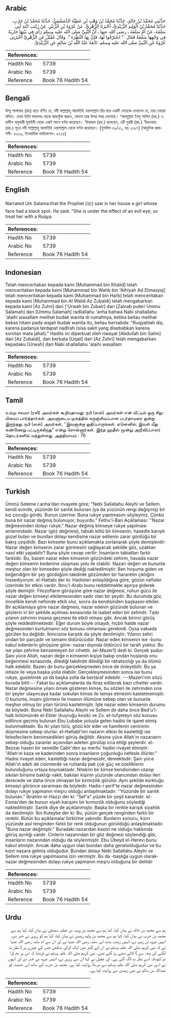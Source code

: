## Arabic


<div dir="rtl" lang="ar" style={{fontSize:'larger',backgroundColor:'#f8f9fa',padding:20}}>
حَدَّثَنِي مُحَمَّدُ بْنُ خَالِدٍ، حَدَّثَنَا مُحَمَّدُ بْنُ وَهْبِ بْنِ عَطِيَّةَ الدِّمَشْقِيُّ، حَدَّثَنَا مُحَمَّدُ بْنُ حَرْبٍ، حَدَّثَنَا مُحَمَّدُ بْنُ الْوَلِيدِ الزُّبَيْدِيُّ، أَخْبَرَنَا الزُّهْرِيُّ، عَنْ عُرْوَةَ بْنِ الزُّبَيْرِ، عَنْ زَيْنَبَ ابْنَةِ أَبِي سَلَمَةَ، عَنْ أُمِّ سَلَمَةَ ـ رضى الله عنها ـ أَنَّ النَّبِيَّ صلى الله عليه وسلم رَأَى فِي بَيْتِهَا جَارِيَةً فِي وَجْهِهَا سَفْعَةٌ فَقَالَ ‏ "‏ اسْتَرْقُوا لَهَا، فَإِنَّ بِهَا النَّظْرَةَ ‏"‏‏.‏ وَقَالَ عُقَيْلٌ عَنِ الزُّهْرِيِّ أَخْبَرَنِي عُرْوَةُ عَنِ النَّبِيِّ صلى الله عليه وسلم‏.‏ تَابَعَهُ عَبْدُ اللَّهِ بْنُ سَالِمٍ عَنِ الزُّبَيْدِيِّ‏.‏
</div>
<div style={{backgroundColor:'#f8f9fa',padding:20, marginBottom: 10}}><table> <thead> <tr> <th>References:</th> <th></th> </tr> </thead> <tbody><tr><td>Hadith No</td><td>5739</td></tr><tr><td>Arabic No</td><td>5739</td></tr><tr><td>Reference</td><td>Book 76 Hadith 54</td></tr></tbody></table></div>

## Bengali


<div dir="ltr" lang="bn" style={{fontSize:'larger',backgroundColor:'#f8f9fa',padding:20}}>
উম্মু সালামাহ (রাঃ) হতে বর্ণিত যে, নবী সাল্লাল্লাহু আলাইহি ওয়াসাল্লাম তাঁর ঘরে একটি মেয়েকে দেখলেন যে, তার চেহারা মলিন। তখন তিনি বললেনঃ তাকে ঝাড়ফুঁক করাও, কেননা তার উপর নযর লেগেছে। ‘আবদুল্লাহ ইবনু সালিম (রহ.) এ হাদীস অনুযায়ী যুবাইদী থেকে একই ভাবে বর্ণনা করেছেন। ‘উকায়ল (রহ.) বলেছেন, এটি যুহরী (রহ.) ‘উরওয়াহ (রহ.) সূত্রে নবী সাল্লাল্লাহু আলাইহি ওয়াসাল্লাম থেকে বর্ণনা করেছেন। [মুসলিম ৩৯/২১, হাঃ ২১৯৭] (আধুনিক প্রকাশনী- ৫৩১৯, ইসলামিক ফাউন্ডেশন- ৫২১৫)
</div>
<div style={{backgroundColor:'#f8f9fa',padding:20, marginBottom: 10}}><table> <thead> <tr> <th>References:</th> <th></th> </tr> </thead> <tbody><tr><td>Hadith No</td><td>5739</td></tr><tr><td>Arabic No</td><td>5739</td></tr><tr><td>Reference</td><td>Book 76 Hadith 54</td></tr></tbody></table></div>

## English


<div dir="ltr" lang="en" style={{fontSize:'larger',backgroundColor:'#f8f9fa',padding:20}}>
Narrated Um Salama:that the Prophet (ﷺ) saw in her house a girl whose face had a black spot. He said. "She is under the effect of an evil eye; so treat her with a Ruqya
</div>
<div style={{backgroundColor:'#f8f9fa',padding:20, marginBottom: 10}}><table> <thead> <tr> <th>References:</th> <th></th> </tr> </thead> <tbody><tr><td>Hadith No</td><td>5739</td></tr><tr><td>Arabic No</td><td>5739</td></tr><tr><td>Reference</td><td>Book 76 Hadith 54</td></tr></tbody></table></div>

## Indonesian


<div dir="ltr" lang="id" style={{fontSize:'larger',backgroundColor:'#f8f9fa',padding:20}}>
Telah menceritakan kepada kami [Muhammad bin Khalid] telah menceritakan kepada kami [Muhammad bin Wahb bin 'Athiyah Ad Dimasyqi] telah menceritakan kepada kami [Muhammad bin Harb] telah menceritakan kepada kami [Muhammad bin Al Walid Az Zubaidi] telah mengabarkan kepada kami [Az Zuhri] dari ['Urwah bin Zubair] dari [Zainab puteri Ummu Salamah] dari [Ummu Salamah] radliallahu 'anha bahwa Nabi shallallahu 'alaihi wasallam melihat budak wanita di rumahnya, ketika beliau melihat bekas hitam pada wajah budak wanita itu, beliau bersabda: "Ruqyahlah dia, karena padanya terdapat nadlrah (sisa sakit yang disebabkan karena sorotan mata jahat)." Hadits ini diperkuat oleh riwayat [Abdullah bin Salim] dari [Az Zubaidi], dan berkata [Uqail] dari [Az Zuhri] telah mengabarkan kepadaku [Urwah] dari Nabi shallallahu 'alaihi wasallam
</div>
<div style={{backgroundColor:'#f8f9fa',padding:20, marginBottom: 10}}><table> <thead> <tr> <th>References:</th> <th></th> </tr> </thead> <tbody><tr><td>Hadith No</td><td>5739</td></tr><tr><td>Arabic No</td><td>5739</td></tr><tr><td>Reference</td><td>Book 76 Hadith 54</td></tr></tbody></table></div>

## Tamil


<div dir="ltr" lang="ta" style={{fontSize:'larger',backgroundColor:'#f8f9fa',padding:20}}>
உம்மு சலமா (ரலி) அவர்கள் கூறியதாவது: நபி (ஸல்) அவர்கள் என் வீட்டில் ஒரு சிறுமியைப் பார்த்தார்கள். அவளுடைய முகத்தில் கருஞ்சிவப்பான படர்தாமரை ஒன்று இருந்தது. நபி (ஸல்) அவர்கள், ‘‘இவளுக்கு ஓதிப்பாருங்கள். ஏனெனில், இவள் மீது கண்ணேறு பட்டிருக்கிறது” என்று சொன்னார்கள். இந்த ஹதீஸ் மூன்று அறிவிப்பாளர் தொடர்களில் வந்துள்ளது. அத்தியாயம் : 76
</div>
<div style={{backgroundColor:'#f8f9fa',padding:20, marginBottom: 10}}><table> <thead> <tr> <th>References:</th> <th></th> </tr> </thead> <tbody><tr><td>Hadith No</td><td>5739</td></tr><tr><td>Arabic No</td><td>5739</td></tr><tr><td>Reference</td><td>Book 76 Hadith 54</td></tr></tbody></table></div>

## Turkish


<div dir="ltr" lang="tr" style={{fontSize:'larger',backgroundColor:'#f8f9fa',padding:20}}>
Ümmü Seleme r.anha'dan rivayete göre; "Nebi Sallallahu Aleyhi ve Sellem, kendi evinde, yüzünde bir sarılık bulunan (ya da yüzünün rengi değişmiş) bir kız çocuğu gördü. Bunun üzerine: Buna rukye yapılmasını söyleyiniz. Çünkü buna bir nazar değmiş bulunuyor, buyurdu." Fethu'l-Bari Açıklaması: ''Nazar değmesinden dolayı rukye." Nazar değmiş kimseye rukye yapılması anlamındadır. Nazar (göz değmesi), tabiatı kötü bir kimsenin, hasedle karışık güzel bulan ve bundan dolayı kendisine nazar edilenin zarar gördüğü bir bakış çeşididir. Bazı kimseler bunu açıklamakta zorlanarak şöyle demişlerdir: Nazar değen kimsenin zarar görmesini sağlayacak şekilde göz, uzaktan nasıl etki yapabilir? Buna şöyle cevap verilir: İnsanların tabiatları farklı farklıdır. Bu, bazen nazar eden kimsenin gözündeki zehirin, havada nazar değen kimsenin bedenine ulaşması yolu ile olabilir. Nazarı değen ve bununla meşhur olan bir kimseden şöyle dediği nakledilmiştir: Ben hoşuma giden ve beğendiğim bir şey gördüğüm takdirde gözümden bir hararetin çıktığını hissediyorum. el-Hattabı der ki: Hadisten anlaşıldığına göre, gözün nefisler üzerinde bir etkisi vardır. İbnu'l-Arabı bunu reddetmekte aşırıya giderek şöyle demiştir: Filozofların görüşüne göre nazar değmesi, ruhun gücü ile nazar değen kimseyi etkilemesinden sadır olan bir şeydir. Bu durumda göz, öncelikle kendi nefsinde etkili olur, sonra da kendisinden başkasını etkiler. Bir açıklamaya göre nazar değmesi, nazar edenin gözünde bulunan ve gözlerin iri bir şekilde açılması esnasında ile isabet eden bir zehirdir. Tıpkı yılanın zehrinin insana geçmesi ile etkili olması gibi. Ancak birinci görüş şöyle reddedilmektedir: Eğer durum böyle olsaydı, hiçbir halde nazar değmesinden kurtulmanın söz konusu olmaması gerekirdi. Oysa vakıada görülen bu değildir. İkincisine karşılık da şöyle denilmiştir: Yılanın zehri ondan bir parçadır ve tamamı öldürücüdür. Nazar eden kimsenin ise -bunu kabul edenlerin görüşüne göre- nazarı dışında öldürücü bir tarafı yoktur. Bu ise yılan zehrine benzemeyen bir cihettir. (el-Mazer1) dedi ki: Gerçek şudur: Şanı yüce Allah, nazarı değe n kimsenin kişiye bakıp ondan hoşlanıp onu beğenmesi esnasında, dilediği takdirde dilediği bir rahatsızlığı ya da ölümü halk edebilir. Bazen de bunu gerçekleşmeden önce de önleyebilir. Bu ya istiaze ile veya başka yolla olabilir. Gerçekleşmesinden sonra ise bunu rukye, gusletmek ya da başka yolla da bertaraf edebilir. ---Mazeri'nin sözü burada bitti--- Fakat bu açıklamalarda da itiraz edilecek bazı cihetler vardır. Nazar değmesine yılanı örnek gösteren kimse, bu sözleri ile zehrinden ona bir şeyler ulaşıncaya kadar sokulan kimse ile temas etmesini kastetmemiştir. O bununla, insanı görmesi ile insanın ölümüne sebep olan ve bununla meşhur olmuş bir yılan türünü kastetmiştir. İşte nazar eden kimsenin durumu da böyledir. Buna Nebi Sallallahu Aleyhi ve Sellem de daha önce Bed'u'l-halk bölümünde el-Ebter (kuyruğu kesik) ve Zo. et-tufyeteyn söz konusu edilince geçmiş bulunan Ebu Lubabe yoluyla gelen hadisi ile işaret etmiş bulunmaktadır. Bu iki yılan türü, gözü kör eder ve hamilenin cenininin düşmesine sebep olurlar. el-Hattabl'nin nazarın etkisi ile kastettiği ise felsefecilerin benimsedikleri görüş değildir. Aksine yüce Allah'ın nazarıarın sebep olduğu zararlar açısından adeten görülüp icra ettiği şeylerdir. el-Bezzar hasen bir senedIe Cabir'den şu merfu' hadisi rivayet etmiştir: "Allah'ın kaza ve kaderinden sonra insanların çoğunluğu nefesle ölürler." Hadisi rivayet eden, kastettiği nazar değmesidir, demektedir. Şanı yüce Allah'ın adeti de cisimlerde ve ruhlarda pek çok güç ve özelliklerin bulunduğunu ortaya koymaktadır. Nitekim bir kimse kendisinden utanıp sıkılan birisine baktığı vakit, bakılan kişinin yüzünde utancından dolayı ileri derecede ve daha önce olmayan bir kırmızılık görülür. Aynı şekilde korktuğu kimseyi görünce sararması da böyledir. Hadis-i şerif'te nazar değmesinden dolayı rukye yapmanın meşru olduğu anlaşılmaktadır. ''Yüzünde bir sarılık bulunan." İbrahim el-Hazzı der ki: "Sef'a" yüzde bir çeşit karartıdır. el-Esmaı'den de bunun siyah karışımı bir kırmızılık olduğunu söylediği nakledilmiştir. Sarılık diye de açıklanmıştır. Başka bir renkle karışık siyahlık da denilmiştir. İbn Kuteybe der ki: Bu, yüzün gerçek renginden farklı bir renktir. Bütün bu açıklamalar birbirine yakındır. Bunların sonucu, kızın yüzünde asıl renginden farklı bir renk olduğunun görüldüğü anlaşılmaktadır. "Buna nazar değmiştir." Buradaki nazarıdan kastın ne olduğu hakkında görüş ayrılığı vardır. Cinlerin nazarından bir göz değmesi söylendiği gibi, insanların nazarından olduğu da söylenmiştir. Ebu Ubeyd el-Herevı bunu kabul etmiştir. Ancak daha uygun olan bundan daha genelolduğudur ve bu kızın nazara gelmiş olduğudur. Bundan dolayı Nebi Sallallahu Aleyhi ve Sellem ona rukye yapılmasına izin vermiştir. Bu da -başlığa uygun olarak- nazar değmesinden dolayı rukye yapmanın meşru olduğuna bir delildir
</div>
<div style={{backgroundColor:'#f8f9fa',padding:20, marginBottom: 10}}><table> <thead> <tr> <th>References:</th> <th></th> </tr> </thead> <tbody><tr><td>Hadith No</td><td>5739</td></tr><tr><td>Arabic No</td><td>5739</td></tr><tr><td>Reference</td><td>Book 76 Hadith 54</td></tr></tbody></table></div>

## Urdu


<div dir="rtl" lang="ur" style={{fontSize:'larger',backgroundColor:'#f8f9fa',padding:20}}>
ہم سے محمد بن خالد نے بیان کیا، کہا ہم سے محمد بن وہب بن عطیہ دمشقی نے بیان کیا، کہا ہم سے محمد بن حرب نے بیان کیا، کہا ہم سے محمد بن ولید زبیدی نے بیان کیا، کہا ہم کو زہری نے خبر دی، انہیں عروہ بن زبیر نے، انہیں زینب بنت ابی سلمہ رضی اللہ عنہا نے اور ان سے ام سلمہ رضی اللہ عنہا نے کہ نبی کریم صلی اللہ علیہ وسلم نے ان کے گھر میں ایک لڑکی دیکھی جس کے چہرے پر ( نظر بد لگنے کی وجہ سے ) کالے دھبے پڑ گئے تھے۔ نبی کریم صلی اللہ علیہ وسلم نے فرمایا کہ اس پر دم کرا دو کیونکہ اسے نظر بد لگ گئی ہے۔ اور عقیل نے کہا ان سے زہری نے، انہیں عروہ نے خبر دی اور انہوں نے اسے نبی کریم صلی اللہ علیہ وسلم سے مرسلاً روایت کیا ہے۔ محمد بن حرب کے ساتھ اس حدیث کو عبداللہ بن سالم نے بھی زبیدی سے روایت کیا ہے۔
</div>
<div style={{backgroundColor:'#f8f9fa',padding:20, marginBottom: 10}}><table> <thead> <tr> <th>References:</th> <th></th> </tr> </thead> <tbody><tr><td>Hadith No</td><td>5739</td></tr><tr><td>Arabic No</td><td>5739</td></tr><tr><td>Reference</td><td>Book 76 Hadith 54</td></tr></tbody></table></div>